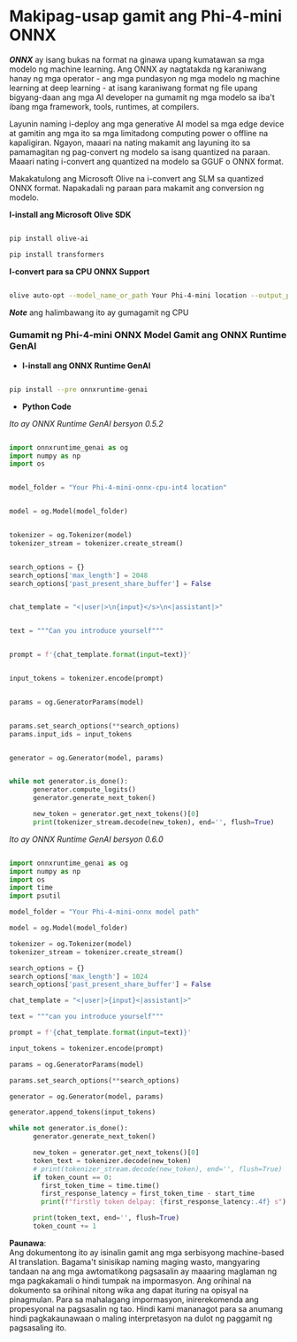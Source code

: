# **Makipag-usap gamit ang Phi-4-mini ONNX**

***ONNX*** ay isang bukas na format na ginawa upang kumatawan sa mga modelo ng machine learning. Ang ONNX ay nagtatakda ng karaniwang hanay ng mga operator - ang mga pundasyon ng mga modelo ng machine learning at deep learning - at isang karaniwang format ng file upang bigyang-daan ang mga AI developer na gumamit ng mga modelo sa iba't ibang mga framework, tools, runtimes, at compilers.

Layunin naming i-deploy ang mga generative AI model sa mga edge device at gamitin ang mga ito sa mga limitadong computing power o offline na kapaligiran. Ngayon, maaari na nating makamit ang layuning ito sa pamamagitan ng pag-convert ng modelo sa isang quantized na paraan. Maaari nating i-convert ang quantized na modelo sa GGUF o ONNX format.

Makakatulong ang Microsoft Olive na i-convert ang SLM sa quantized ONNX format. Napakadali ng paraan para makamit ang conversion ng modelo.

**I-install ang Microsoft Olive SDK**

```bash

pip install olive-ai

pip install transformers

```

**I-convert para sa CPU ONNX Support**

```bash

olive auto-opt --model_name_or_path Your Phi-4-mini location --output_path Your onnx ouput location --device cpu --provider CPUExecutionProvider --precision int4 --use_model_builder --log_level 1

```

***Note*** ang halimbawang ito ay gumagamit ng CPU

### **Gumamit ng Phi-4-mini ONNX Model Gamit ang ONNX Runtime GenAI**

- **I-install ang ONNX Runtime GenAI**

```bash

pip install --pre onnxruntime-genai

```

- **Python Code**

*Ito ay ONNX Runtime GenAI bersyon 0.5.2*

```python

import onnxruntime_genai as og
import numpy as np
import os


model_folder = "Your Phi-4-mini-onnx-cpu-int4 location"


model = og.Model(model_folder)


tokenizer = og.Tokenizer(model)
tokenizer_stream = tokenizer.create_stream()


search_options = {}
search_options['max_length'] = 2048
search_options['past_present_share_buffer'] = False


chat_template = "<|user|>\n{input}</s>\n<|assistant|>"


text = """Can you introduce yourself"""


prompt = f'{chat_template.format(input=text)}'


input_tokens = tokenizer.encode(prompt)


params = og.GeneratorParams(model)


params.set_search_options(**search_options)
params.input_ids = input_tokens


generator = og.Generator(model, params)


while not generator.is_done():
      generator.compute_logits()
      generator.generate_next_token()

      new_token = generator.get_next_tokens()[0]
      print(tokenizer_stream.decode(new_token), end='', flush=True)

```

*Ito ay ONNX Runtime GenAI bersyon 0.6.0*

```python

import onnxruntime_genai as og
import numpy as np
import os
import time
import psutil

model_folder = "Your Phi-4-mini-onnx model path"

model = og.Model(model_folder)

tokenizer = og.Tokenizer(model)
tokenizer_stream = tokenizer.create_stream()

search_options = {}
search_options['max_length'] = 1024
search_options['past_present_share_buffer'] = False

chat_template = "<|user|>{input}<|assistant|>"

text = """can you introduce yourself"""

prompt = f'{chat_template.format(input=text)}'

input_tokens = tokenizer.encode(prompt)

params = og.GeneratorParams(model)

params.set_search_options(**search_options)

generator = og.Generator(model, params)

generator.append_tokens(input_tokens)

while not generator.is_done():
      generator.generate_next_token()

      new_token = generator.get_next_tokens()[0]
      token_text = tokenizer.decode(new_token)
      # print(tokenizer_stream.decode(new_token), end='', flush=True)
      if token_count == 0:
        first_token_time = time.time()
        first_response_latency = first_token_time - start_time
        print(f"firstly token delpay: {first_response_latency:.4f} s")

      print(token_text, end='', flush=True)
      token_count += 1

```

**Paunawa**:  
Ang dokumentong ito ay isinalin gamit ang mga serbisyong machine-based AI translation. Bagama't sinisikap naming maging wasto, mangyaring tandaan na ang mga awtomatikong pagsasalin ay maaaring maglaman ng mga pagkakamali o hindi tumpak na impormasyon. Ang orihinal na dokumento sa orihinal nitong wika ang dapat ituring na opisyal na pinagmulan. Para sa mahalagang impormasyon, inirerekomenda ang propesyonal na pagsasalin ng tao. Hindi kami mananagot para sa anumang hindi pagkakaunawaan o maling interpretasyon na dulot ng paggamit ng pagsasaling ito.